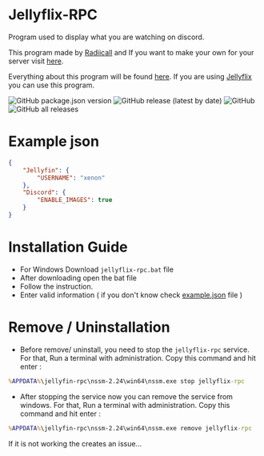 # Jellyflix-RPC

Program used to display what you are watching on discord.

This program made by [Radiicall](https://github.com/Radiicall) and If you want to make your own for your server visit [here](https://github.com/Radiicall/jellyfin-rpc).

Everything about this program will be found [here](https://github.com/Radiicall/jellyfin-rpc). If you are using [Jellyflix](https://info.jellyflix.ga) you can use this program. 

![GitHub package.json version](https://img.shields.io/github/package-json/v/xenoncolt/jellyflix-rpc?style=plastic) ![GitHub release (latest by date)](https://img.shields.io/github/v/release/xenoncolt/jellyflix-rpc?style=plastic) ![GitHub](https://img.shields.io/github/license/xenoncolt/jellyflix-rpc?style=plastic) ![GitHub all releases](https://img.shields.io/github/downloads/xenoncolt/jellyflix-rpc/total?style=plastic) 

# Example json
```json
{ 
    "Jellyfin": { 
        "USERNAME": "xenon" 
    }, 
    "Discord": { 
        "ENABLE_IMAGES": true
    } 
} 
```

# Installation Guide
- For Windows Download `jellyflix-rpc.bat` file
- After downloading open the bat file 
- Follow the instruction. 
- Enter valid information ( if you don't know check [example.json](#example-json) file )

# Remove / Uninstallation
- Before remove/ uninstall, you need to stop the `jellyflix-rpc` service. For that, Run a terminal with administration. Copy this command and hit enter :
```cmd
%APPDATA%\jellyfin-rpc\nssm-2.24\win64\nssm.exe stop jellyflix-rpc
```
- After stopping the service now you can remove the service from windows. For that, Run a terminal with administration. Copy this command and hit enter : 
```cmd
%APPDATA%\jellyfin-rpc\nssm-2.24\win64\nssm.exe remove jellyflix-rpc
```

If it is not working the creates an issue...

